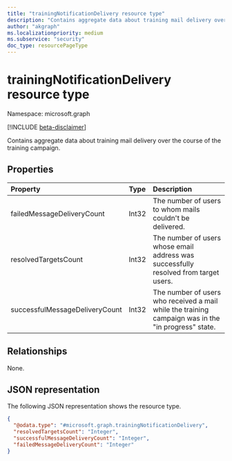 ```yaml
---
title: "trainingNotificationDelivery resource type"
description: "Contains aggregate data about training mail delivery over the course of the training campaign."
author: "akgraph"
ms.localizationpriority: medium
ms.subservice: "security"
doc_type: resourcePageType
---
```


# trainingNotificationDelivery resource type

Namespace: microsoft.graph

[!INCLUDE [beta-disclaimer](../../includes/beta-disclaimer.md)]

Contains aggregate data about training mail delivery over the course of the training campaign.

## Properties
|Property|Type|Description|
|:---|:---|:---|
|failedMessageDeliveryCount|Int32|The number of users to whom mails couldn't be delivered.|
|resolvedTargetsCount|Int32|The number of users whose email address was successfully resolved from target users.|
|successfulMessageDeliveryCount|Int32|The number of users who received a mail while the training campaign was in the "in progress" state.|

## Relationships
None.

## JSON representation
The following JSON representation shows the resource type.
<!-- {
  "blockType": "resource",
  "@odata.type": "microsoft.graph.trainingNotificationDelivery"
}
-->
``` json
{
  "@odata.type": "#microsoft.graph.trainingNotificationDelivery",
  "resolvedTargetsCount": "Integer",
  "successfulMessageDeliveryCount": "Integer",
  "failedMessageDeliveryCount": "Integer"
}
```

